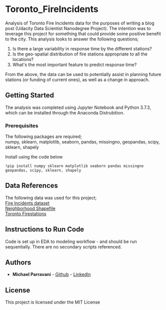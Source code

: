 # Toronto_FireIncidents

Analysis of Toronto Fire Incidents data for the purposes of writing a blog post (Udacity Data Scientist Nanodegree Project). The intention was to leverage this project for something that could provide some positive benefit to the city. This analysis looks to answer the following questions;  

1. Is there a large variability in response time by the different stations?  
2. Is the geo-spatial distribution of fire stations appropriate to all the locations? 
3. What's the most important feature to predict response time?
 
From the above, the data can be used to potentially assist in planning future stations (or funding of current ones), as well as a change in approach. 


## Getting Started 

The analysis was completed using Jupyter Notebook and Python 3.7.3, which can be installed through the Anaconda Distrubition.  

### Prerequisites 

The following packages are required;   
numpy, sklearn, matplotlib, seaborn, pandas, missingno, geopandas, scipy, sklearn, shapely 
 
Install using the code below  
```
!pip install numpy sklearn matplotlib seaborn pandas missingno geopandas, scipy, sklearn, shapely
```

## Data References 

The following data was used for this project;  
[Fire Incidents dataset](https://open.toronto.ca/dataset/fire-incidents/)  
[Neighborhood Shapefile](https://open.toronto.ca/dataset/neighbourhoods/)  
[Toronto Firestations](https://open.toronto.ca/dataset/fire-station-locations/)  

## Instructions to Run Code

Code is set up in EDA to modeling workflow - and should be run sequentially. There are no secondary scripts referenced.


## Authors  
* **Michael Parravani** - [Github](https://github.com/mparravani) - [LinkedIn](https://www.linkedin.com/in/michael-parravani/)  

## License  

This project is licensed under the MIT License

